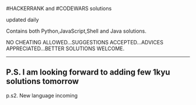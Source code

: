 #HACKERRANK and #CODEWARS solutions

updated daily

Contains both Python,JavaScript,Shell and Java solutions.

NO CHEATING ALLOWED...SUGGESTIONS ACCEPTED...ADVICES APPRECIATED...BETTER SOLUTIONS WELCOME.

-----------------------------------
P.S. I am looking forward to adding few 1kyu solutions tomorrow
-----------------------------------
p.s2. New language incoming
